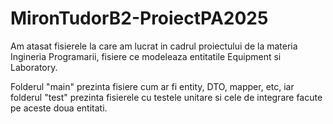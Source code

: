# MironTudorB2-ProiectPA2025

Am atasat fisierele la care am lucrat in cadrul proiectului de la materia Ingineria Programarii, fisiere ce modeleaza entitatile Equipment si Laboratory.

Folderul "main" prezinta fisiere cum ar fi entity, DTO, mapper, etc, iar folderul "test" prezinta fisierele cu testele unitare si cele de integrare facute pe aceste doua entitati.